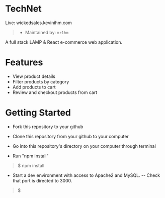 TechNet
======

Live: wickedsales.kevinihm.com

> - Maintained by: `mr1hm`

A full stack LAMP & React e-commerce web application.

# Features

- View product details
- Filter products by category
- Add products to cart
- Review and checkout products from cart

# Getting Started

- Fork this repository to your github
- Clone this repository from your github to your computer
- Go into this repository's directory on your computer through terminal

- Run "npm install"
> $ npm install

- Start a dev environment with access to Apache2 and MySQL.
-- Check that port is directed to 3000.
> $ 
